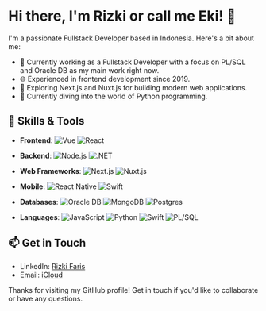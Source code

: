 # Hi there, I'm Rizki or call me Eki! 👋

I'm a passionate Fullstack Developer based in Indonesia. Here's a bit about me:

- 💼 Currently working as a Fullstack Developer with a focus on PL/SQL and Oracle DB as my main work right now.
- 🌐 Experienced in frontend development since 2019.
- 🚀 Exploring Next.js and Nuxt.js for building modern web applications.
- 🐍 Currently diving into the world of Python programming.

## 🧰 Skills & Tools

- **Frontend**:
![Vue](https://img.shields.io/badge/vue.js-darkgreen?style=for-the-badge&logo=vue.js&logoColor=lightgreen)
![React](https://img.shields.io/badge/react-%2320232a.svg?style=for-the-badge&logo=react&logoColor=%2361DAFB)
- **Backend**: ![Node.js](https://img.shields.io/badge/node.js-0f0f0f?style=for-the-badge&logo=node.js&logoColor=%23339933)
![.NET](https://img.shields.io/badge/.NET-4F2ACE?style=for-the-badge)
- **Web Frameworks**: ![Next.js](https://img.shields.io/badge/next.js-lightgray?style=for-the-badge&logo=next.js&logoColor=%23000000)
![Nuxt.js](https://img.shields.io/badge/next.js-f5f5f5?style=for-the-badge&logo=nuxt.js&logoColor=%2300DC82)

- **Mobile**: 
![React Native](https://img.shields.io/badge/react_native-darkblue?style=for-the-badge&logo=react&logoColor=%2361DAFB)
![Swift](https://img.shields.io/badge/swift-f5f5f5?style=for-the-badge&logo=swift&logoColor=%23F05138)
- **Databases**: ![Oracle DB](https://img.shields.io/badge/oracle-f5f5f5?style=for-the-badge&logo=oracle&logoColor=%23F80000)
![MongoDB](https://img.shields.io/badge/mongodb-e5e5e5?style=for-the-badge&logo=mongodb&logoColor=%2347A248)
![Postgres](https://img.shields.io/badge/postgres-%23316192.svg?style=for-the-badge&logo=postgresql&logoColor=white)
- **Languages**: ![JavaScript](https://img.shields.io/badge/javascript-%23323330.svg?style=for-the-badge&logo=javascript&logoColor=%23F7DF1E)
![Python](https://img.shields.io/badge/python-F5F5F5?style=for-the-badge&logo=PYTHON&logoColor=%233776AB)
![Swift](https://img.shields.io/badge/swift-f5f5f5?style=for-the-badge&logo=swift&logoColor=%23F05138)
![PL/SQL](https://img.shields.io/badge/PL%2FSQL-e5e5e5?style=for-the-badge)

## 📫 Get in Touch

- LinkedIn: [Rizki Faris](https://www.linkedin.com/in/rizki-faris-1a23b0115/)
- Email: [iCloud](mailto:rizki.faris@gmail.com)


Thanks for visiting my GitHub profile! Get in touch if you'd like to collaborate or have any questions.
